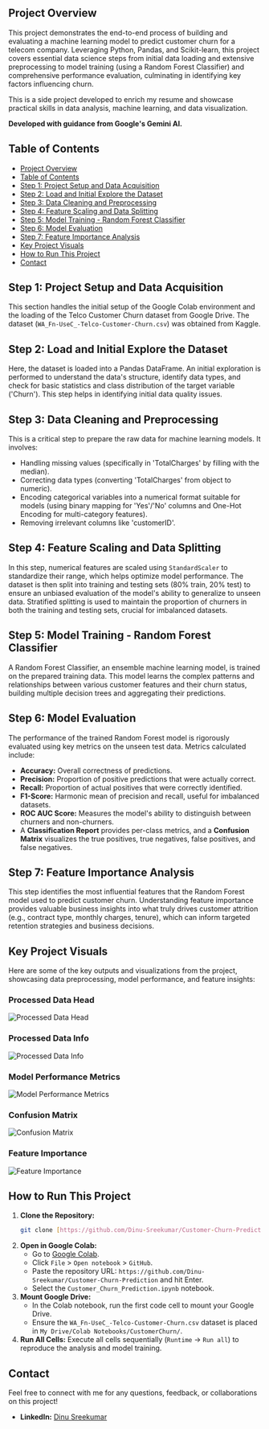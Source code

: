 ## Project Overview

This project demonstrates the end-to-end process of building and evaluating a machine learning model to predict customer churn for a telecom company. Leveraging Python, Pandas, and Scikit-learn, this project covers essential data science steps from initial data loading and extensive preprocessing to model training (using a Random Forest Classifier) and comprehensive performance evaluation, culminating in identifying key factors influencing churn.

This is a side project developed to enrich my resume and showcase practical skills in data analysis, machine learning, and data visualization.

**Developed with guidance from Google's Gemini AI.**

## Table of Contents

- [Project Overview](#project-overview)
- [Table of Contents](#table-of-contents)
- [Step 1: Project Setup and Data Acquisition](#step-1-project-setup-and-data-acquisition)
- [Step 2: Load and Initial Explore the Dataset](#step-2-load-and-initial-explore-the-dataset)
- [Step 3: Data Cleaning and Preprocessing](#step-3-data-cleaning-and-preprocessing)
- [Step 4: Feature Scaling and Data Splitting](#step-4-feature-scaling-and-data-splitting)
- [Step 5: Model Training - Random Forest Classifier](#step-5-model-training---random-forest-classifier)
- [Step 6: Model Evaluation](#step-6-model-evaluation)
- [Step 7: Feature Importance Analysis](#step-7-feature-importance-analysis)
- [Key Project Visuals](#key-project-visuals)
- [How to Run This Project](#how-to-run-this-project)
- [Contact](#contact)

## Step 1: Project Setup and Data Acquisition

This section handles the initial setup of the Google Colab environment and the loading of the Telco Customer Churn dataset from Google Drive. The dataset (`WA_Fn-UseC_-Telco-Customer-Churn.csv`) was obtained from Kaggle.

## Step 2: Load and Initial Explore the Dataset

Here, the dataset is loaded into a Pandas DataFrame. An initial exploration is performed to understand the data's structure, identify data types, and check for basic statistics and class distribution of the target variable ('Churn'). This step helps in identifying initial data quality issues.

## Step 3: Data Cleaning and Preprocessing

This is a critical step to prepare the raw data for machine learning models. It involves:
- Handling missing values (specifically in 'TotalCharges' by filling with the median).
- Correcting data types (converting 'TotalCharges' from object to numeric).
- Encoding categorical variables into a numerical format suitable for models (using binary mapping for 'Yes'/'No' columns and One-Hot Encoding for multi-category features).
- Removing irrelevant columns like 'customerID'.

## Step 4: Feature Scaling and Data Splitting

In this step, numerical features are scaled using `StandardScaler` to standardize their range, which helps optimize model performance. The dataset is then split into training and testing sets (80% train, 20% test) to ensure an unbiased evaluation of the model's ability to generalize to unseen data. Stratified splitting is used to maintain the proportion of churners in both the training and testing sets, crucial for imbalanced datasets.

## Step 5: Model Training - Random Forest Classifier

A Random Forest Classifier, an ensemble machine learning model, is trained on the prepared training data. This model learns the complex patterns and relationships between various customer features and their churn status, building multiple decision trees and aggregating their predictions.

## Step 6: Model Evaluation

The performance of the trained Random Forest model is rigorously evaluated using key metrics on the unseen test data. Metrics calculated include:
- **Accuracy:** Overall correctness of predictions.
- **Precision:** Proportion of positive predictions that were actually correct.
- **Recall:** Proportion of actual positives that were correctly identified.
- **F1-Score:** Harmonic mean of precision and recall, useful for imbalanced datasets.
- **ROC AUC Score:** Measures the model's ability to distinguish between churners and non-churners.
- A **Classification Report** provides per-class metrics, and a **Confusion Matrix** visualizes the true positives, true negatives, false positives, and false negatives.

## Step 7: Feature Importance Analysis

This step identifies the most influential features that the Random Forest model used to predict customer churn. Understanding feature importance provides valuable business insights into what truly drives customer attrition (e.g., contract type, monthly charges, tenure), which can inform targeted retention strategies and business decisions.

## Key Project Visuals

Here are some of the key outputs and visualizations from the project, showcasing data preprocessing, model performance, and feature insights:

### Processed Data Head

![Processed Data Head](https://github.com/Dinu-Sreekumar/Customer-Churn-Prediction/blob/main/screenshots/processed_data_head.png?raw=true)

### Processed Data Info

![Processed Data Info](https://github.com/Dinu-Sreekumar/Customer-Churn-Prediction/blob/main/screenshots/processed_data_info.png?raw=true)

### Model Performance Metrics

![Model Performance Metrics](https://github.com/Dinu-Sreekumar/Customer-Churn-Prediction/blob/main/screenshots/model_performance_metrics.png?raw=true)

### Confusion Matrix

![Confusion Matrix](https://github.com/Dinu-Sreekumar/Customer-Churn-Prediction/blob/main/screenshots/confusion_matrix_plot.png?raw=true)

### Feature Importance

![Feature Importance](https://github.com/Dinu-Sreekumar/Customer-Churn-Prediction/blob/main/screenshots/feature_importance_plot.png?raw=true)

## How to Run This Project

1.  **Clone the Repository:**
    ```bash
    git clone [https://github.com/Dinu-Sreekumar/Customer-Churn-Prediction.git](https://github.com/Dinu-Sreekumar/Customer-Churn-Prediction.git)
    ```
2.  **Open in Google Colab:**
    * Go to [Google Colab](https://colab.research.google.com/).
    * Click `File` > `Open notebook` > `GitHub`.
    * Paste the repository URL: `https://github.com/Dinu-Sreekumar/Customer-Churn-Prediction` and hit Enter.
    * Select the `Customer_Churn_Prediction.ipynb` notebook.
3.  **Mount Google Drive:**
    * In the Colab notebook, run the first code cell to mount your Google Drive.
    * Ensure the `WA_Fn-UseC_-Telco-Customer-Churn.csv` dataset is placed in `My Drive/Colab Notebooks/CustomerChurn/`.
4.  **Run All Cells:** Execute all cells sequentially (`Runtime` -> `Run all`) to reproduce the analysis and model training.

## Contact

Feel free to connect with me for any questions, feedback, or collaborations on this project!

* **LinkedIn:** [Dinu Sreekumar](https://www.linkedin.com/in/dinu-sreekumar)

